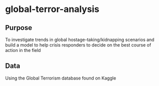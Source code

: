 # global-terror-analysis

## Purpose
To investigate trends in global hostage-taking/kidnapping scenarios and build a model to help crisis responders to decide on the best course of action in the field

## Data
Using the Global Terrorism database found on Kaggle
